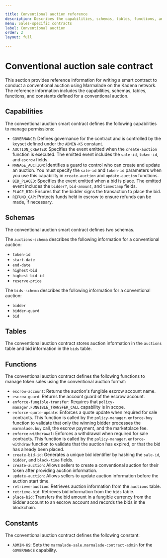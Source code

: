 ```yaml
---

title: Conventional auction reference 
description: Describes the capabilities, schemas, tables, functions, and constants defined in the sales-specific contracts for a conventional auction.
menu: Sales-specific contracts
label: Conventional auction
order: 2
layout: full

---
```


# Conventional auction sale contract

This section provides reference information for writing a smart contract to conduct a conventional auction using Marmalade on the Kadena network.
The reference information includes the capabilities, schemas, tables, functions, and constants defined for a conventional auction. 

## Capabilities

The conventional auction smart contract defines the following capabilities to manage permissions:

- `GOVERNANCE`: Defines governance for the contract and is controlled by the keyset defined under the `ADMIN-KS` constant.
- `AUCTION_CREATED`: Specifies the event emitted when the `create-auction` function is executed. The emitted event includes the `sale-id`, `token-id`, and  `escrow` fields.
- `MANAGE_AUCTION`:  Identifies a guard to control who can create and update an auction. You must specify the `sale-id` and `token-id` parameters when you use this capability in `create-auction` and `update-auction` functions.
- `BID_PLACED`: Specifies the event emitted when a bid is place. The emitted event includes the `bidder?`, `bid-amount`, and  `timestamp` fields.
- `PLACE_BID`: Ensures that the bidder signs the transaction to place the bid.
- `REFUND_CAP`: Protects funds held in escrow to ensure refunds can be made, if necessary.

## Schemas

The conventional auction smart contract defines two schemas.

The `auctions-schema` describes the following information for a conventional auction: 

- `token-id`
- `start-date`
- `end-date`
- `highest-bid`
- `highest-bid-id`
- `reserve-price`

The `bids-schema` describes the following information for a conventional auction: 

- `bidder`
- `bidder-guard`
- `bid`

## Tables

The conventional auction contract stores auction information in the `auctions` table and bid information in the `bids` table.

## Functions

The conventional auction contract defines the following functions to manage token sales using the conventional auction format:

- `escrow-account`: Returns the auction's fungible escrow account name.
- `escrow-guard`: Returns the account guard of the escrow account.
- `enforce-fungible-transfer`: Requires that `policy-manager.FUNGIBLE_TRANSFER_CALL` capability is in scope.
- `enforce-quote-update`: Enforces a quote update when required for sale contracts. This function is called by the `policy-manager.enforce-buy` function to validate that only the winning bidder processes the `marmalade.buy` call, the escrow payment, and the marketplace fee.
- `enforce-withdrawal`: Enforces a withdrawal when required for sale contracts. This function is called by the `policy-manager.enforce-withdraw` function to validate that the auction has expired, or that the bid has already been placed.
- `create-bid-id`: Generates a unique bid identifier by hashing the `sale-id`, `bidder`, and `block-time` fields.
- `create-auction`: Allows sellers to create a conventional auction for their token after providing auction information.
- `update-auction`: Allows sellers to update auction information before the auction start time.
- `retrieve-auction`: Retrieves auction information from the `auctions` table.
- `retrieve-bid`: Retrieves bid information from the `bids` table.
- `place-bid`: Transfers the bid amount in a fungible currency from the bidder account to an escrow account and records the bids in the blockchain.

## Constants

The conventional auction contract defines the following constant:

- `ADMIN-KS`: Sets the `marmalade-sale.marmalade-contract-admin` for the `GOVERNANCE` capability.

